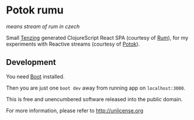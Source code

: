 # Potok rumu

*means stream of rum in czech*

Small [Tenzing][tenzing] generated ClojureScript React SPA (courtesy of
[Rum][rum]), for my experiments with Reactive streams (courtesy of
[Potok][potok]).

## Development

You need [Boot][boot] installed.

Then you are just one `boot dev` away from running app on `localhost:3000`.


[tenzing]: https://github.com/martinklepsch/tenzing "Lein template for the ClojureScript apps"
[rum]: https://github.com/tonsky/rum "Best ClojureScript React wrapper"
[potok]: https://github.com/funcool/potok "Reactive streams for the ClojureScript"
[boot]: http://boot-clj.com "Build tool for Clojure"


This is free and unencumbered software released into the public domain.

For more information, please refer to <http://unlicense.org>


